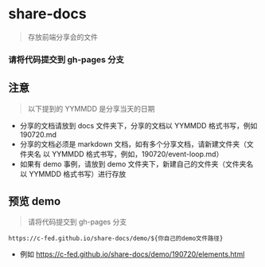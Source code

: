 # share-docs
> 存放前端分享会的文件

### 请将代码提交到 gh-pages 分支

## 注意
> 以下提到的 YYMMDD 是分享当天的日期

- 分享的文档请放到 docs 文件夹下，分享的文档以 YYMMDD 格式书写，例如 190720.md
- 分享的文档必须是 markdown 文档，如有多个分享文档，请新建文件夹（文件夹名 以 YYMMDD 格式书写，例如，190720/event-loop.md）
- 如果有 demo 事例，请放到 demo 文件夹下，新建自己的文件夹（文件夹名 以 YYMMDD 格式书写）进行存放

## 预览 demo
> 请将代码提交到 gh-pages 分支

`https://c-fed.github.io/share-docs/demo/${你自己的demo文件路径}`

- 例如 https://c-fed.github.io/share-docs/demo/190720/elements.html
